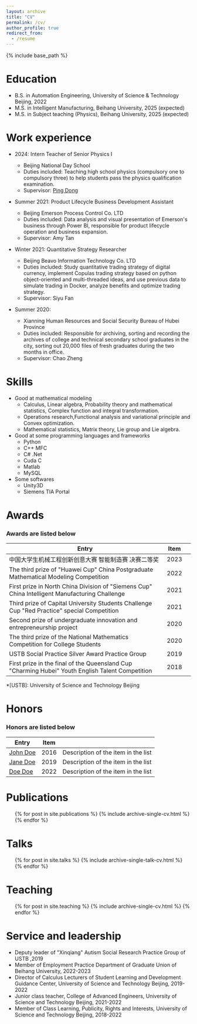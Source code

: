```yaml
---
layout: archive
title: "CV"
permalink: /cv/
author_profile: true
redirect_from:
  - /resume
---
```


{% include base_path %}

Education
======
* B.S. in Automation Engineering, University of Science & Technology Beijing, 2022
* M.S. in Intelligent Manufacturing, Beihang University, 2025 (expected)
* M.S. in Subject teaching (Physics), Beihang University, 2025 (expected)

Work experience
======
* 2024: Intern Teacher of Senior Physics I
  * Beijing National Day School
  * Duties included: Teaching high school physics (compulsory one to compulsory three) to help students pass the physics qualification examination.
  * Supervisor: [Ping Dong](https://baike.baidu.com/item/%E8%91%A3%E5%B9%B3/13215712?fr=ge_ala)

* Summer 2021: Product Lifecycle Business Development Assistant
  * Beijing Emerson Process Control Co. LTD
  * Duties included: Data analysis and visual presentation of Emerson's business through Power BI, responsible for product lifecycle operation and business expansion.
  * Supervisor: Amy Tan

* Winter 2021: Quantitative Strategy Researcher
  * Beijing Beavo Information Technology Co. LTD
  * Duties included: Study quantitative trading strategy of digital currency, implement Copulas trading strategy based on python object-oriented and multi-threaded ideas, and use previous data to simulate trading in Docker, analyze benefits and optimize trading strategy.
  * Supervisor: Siyu Fan
  
* Summer 2020: 
  * Xianning Human Resources and Social Security Bureau of Hubei Province
  * Duties included: Responsible for archiving, sorting and recording the archives of college and technical secondary school graduates in the city, sorting out 20,000 files of fresh graduates during the two months in office.
  * Supervisor: Chao Zheng

Skills
======
* Good at mathematical modeling
  * Calculus, Linear algebra, Probability theory and mathematical statistics, Complex function and integral transformation.
  * Operations research,Functional analysis and variational principle and Convex optimization.
  * Mathematical statistics, Matrix theory, Lie group and Lie algebra.
* Good at some programming languages and frameworks
  * Python
  * C++ MFC
  * C# .Net
  * Cuda C
  * Matlab
  * MySQL
* Some softwares
  * Unity3D
  * Siemens TIA Portal


Awards
======

### Awards are listed below

| Entry                                                                                              | Item   |                                       |
| --------                                                                                           | ------ | ------------------------------        |
| 中国大学生机械工程创新创意大赛 智能制造赛 决赛二等奖                                                    | 2023   |               |
| The third prize of "Huawei Cup" China Postgraduate Mathematical Modeling Competition               | 2022   |               |
| First prize in North China Division of "Siemens Cup" China Intelligent Manufacturing Challenge     | 2021   |               |
| Third prize of Capital University Students Challenge Cup "Red Practice" special Competition        | 2021   |               |
| Second prize of undergraduate innovation and entrepreneurship project                              | 2020   |                                        |
| The third prize of the National Mathematics Competition for College Students                       | 2020   |                                        |
| USTB Social Practice Silver Award Practice Group                                                   | 2019   |                                       |
| First prize in the final of the Queensland Cup "Charming Hubei" Youth English Talent Competition   | 2018   |                                         |

*[USTB]: University of Science and Technology Beijing

Honors
======

### Honors are listed below

| Entry            | Item   |                                                              |
| --------         | ------ | ------------------------------------------------------------ |
| [John Doe](#)    | 2016   | Description of the item in the list                          |
| [Jane Doe](#)    | 2019   | Description of the item in the list                          |
| [Doe Doe](#)     | 2022   | Description of the item in the list                          |


Publications
======
  <ul>{% for post in site.publications %}
    {% include archive-single-cv.html %}
  {% endfor %}</ul>
  
Talks
======
  <ul>{% for post in site.talks %}
    {% include archive-single-talk-cv.html %}
  {% endfor %}</ul>
  
Teaching
======
  <ul>{% for post in site.teaching %}
    {% include archive-single-cv.html %}
  {% endfor %}</ul>
  

Service and leadership
======
* Deputy leader of "Xinqiang" Autism Social Research Practice Group of USTB ,2019
* Member of Employment Practice Department of Graduate Union of Beihang University, 2022-2023
* Director of Calculus Lecturers of Student Learning and Development Guidance Center, University of Science and Technology Beijing, 2019-2022
* Junior class teacher, College of Advanced Engineers, University of Science and Technology Beijing, 2021-2022
* Member of Class Learning, Publicity, Rights and Interests, University of Science and Technology Beijing, 2018-2022